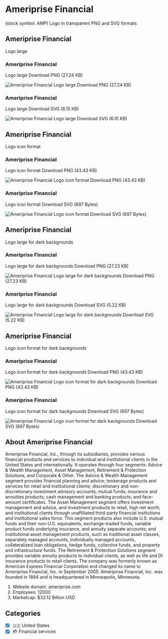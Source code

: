 # Ameriprise Financial
 (stock symbol: AMP) Logo in transparent PNG and SVG formats

## Ameriprise Financial
 Logo large

### Ameriprise Financial
 Logo large Download PNG (27.24 KB)

![Ameriprise Financial
 Logo large Download PNG (27.24 KB)](/img/orig/AMP_BIG-93f718fe.png)

### Ameriprise Financial
 Logo large Download SVG (6.15 KB)

![Ameriprise Financial
 Logo large Download SVG (6.15 KB)](/img/orig/AMP_BIG-2e20bd8f.svg)

## Ameriprise Financial
 Logo icon format

### Ameriprise Financial
 Logo icon format Download PNG (43.43 KB)

![Ameriprise Financial
 Logo icon format Download PNG (43.43 KB)](/img/orig/AMP-fa601dd4.png)

### Ameriprise Financial
 Logo icon format Download SVG (697 Bytes)

![Ameriprise Financial
 Logo icon format Download SVG (697 Bytes)](/img/orig/AMP-410c5536.svg)

## Ameriprise Financial
 Logo large for dark backgrounds

### Ameriprise Financial
 Logo large for dark backgrounds Download PNG (27.23 KB)

![Ameriprise Financial
 Logo large for dark backgrounds Download PNG (27.23 KB)](/img/orig/AMP_BIG.D-ea3f7f8c.png)

### Ameriprise Financial
 Logo large for dark backgrounds Download SVG (5.22 KB)

![Ameriprise Financial
 Logo large for dark backgrounds Download SVG (5.22 KB)](/img/orig/AMP_BIG.D-c7bf8156.svg)

## Ameriprise Financial
 Logo icon format for dark backgrounds

### Ameriprise Financial
 Logo icon format for dark backgrounds Download PNG (43.43 KB)

![Ameriprise Financial
 Logo icon format for dark backgrounds Download PNG (43.43 KB)](/img/orig/AMP.D-486dee40.png)

### Ameriprise Financial
 Logo icon format for dark backgrounds Download SVG (697 Bytes)

![Ameriprise Financial
 Logo icon format for dark backgrounds Download SVG (697 Bytes)](/img/orig/AMP.D-9d72b08b.svg)

## About Ameriprise Financial


Ameriprise Financial, Inc., through its subsidiaries, provides various financial products and services to individual and institutional clients in the United States and internationally. It operates through four segments: Advice & Wealth Management, Asset Management, Retirement & Protection Solutions, and Corporate & Other. The Advice & Wealth Management segment provides financial planning and advice; brokerage products and services for retail and institutional clients; discretionary and non-discretionary investment advisory accounts; mutual funds; insurance and annuities products; cash management and banking products; and face-amount certificates. The Asset Management segment offers investment management and advice, and investment products to retail, high net worth, and institutional clients through unaffiliated third-party financial institutions and institutional sales force. This segment products also include U.S. mutual funds and their non-U.S. equivalents, exchange-traded funds, variable product funds underlying insurance, and annuity separate accounts; and institutional asset management products, such as traditional asset classes, separately managed accounts, individually managed accounts, collateralized loan obligations, hedge funds, collective funds, and property and infrastructure funds. The Retirement & Protection Solutions segment provides variable annuity products to individual clients, as well as life and DI insurance products to retail clients. The company was formerly known as American Express Financial Corporation and changed its name to Ameriprise Financial, Inc. in September 2005. Ameriprise Financial, Inc. was founded in 1894 and is headquartered in Minneapolis, Minnesota.

1. Website domain: ameriprise.com
2. Employees: 12000
3. Marketcap: $32.12 Billion USD


## Categories
- [x] 🇺🇸 United States
- [x] 💳 Financial services
